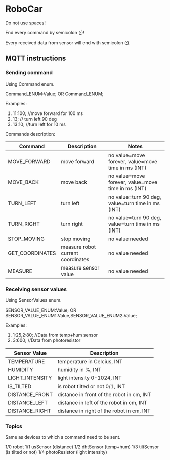 # RoboCar

Do not use spaces!

End every command by semicolon (;)!

Every received data from sensor will end with semicolon (;).

## MQTT instructions

### Sending command

Using Command enum.

Command_ENUM:Value; OR Command_ENUM;

Examples:
1. 11:100; //move forward for 100 ms
2. 13; // turn left 90 deg
3. 13:10; //turn left for 10 ms

Commands description:

| Command         | Description                       | Notes                                              |
| --------------- | --------------------------------- | -------------------------------------------------- |
| MOVE_FORWARD    | move forward                      | no value=move forever, value=move time in ms (INT) |
| MOVE_BACK       | move back                         | no value=move forever, value=move time in ms (INT) |
| TURN_LEFT       | turn left                         | no value=turn 90 deg, value=turn time in ms (INT)  |
| TURN_RIGHT      | turn right                        | no value=turn 90 deg, value=turn time in ms (INT)  |
| STOP_MOVING     | stop moving                       | no value needed                                    |
| GET_COORDINATES | measure robot current coordinates | no value needed                                    |
| MEASURE         | measure sensor value              | no value needed                                    |

### Receiving sensor values

Using SensorValues enum.

SENSOR_VALUE_ENUM:Value; OR SENSOR_VALUE_ENUM1:Value,SENSOR_VALUE_ENUM2:Value;

Examples:
1. 1:25,2:80; //Data from temp+hum sensor
2. 3:600; //Data from photoresistor

| Sensor Value    | Description                               |
| --------------- | ----------------------------------------- | 
| TEMPERATURE     | temperature in Celcius, INT               | 
| HUMIDITY        | humidity in %, INT                        | 
| LIGHT_INTENSITY | light intensity 0-1024, INT               | 
| IS_TILTED       | is robot tilted or not 0/1, INT           | 
| DISTANCE_FRONT  | distance in front of the robot in cm, INT |
| DISTANCE_LEFT   | distance in left of the robot in cm, INT  | 
| DISTANCE_RIGHT  | distance in right of the robot in cm, INT |

### Topics

Same as devices to which a command need to be sent.

1/0 robot
1/1 usSensor (distance)
1/2 dhtSensor (temp+hum)
1/3 tiltSensor (is tilted or not)
1/4 photoResistor (light intensity)
